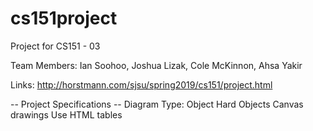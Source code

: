 # cs151project
Project for CS151 - 03

Team Members: Ian Soohoo, Joshua Lizak, Cole McKinnon, Ahsa Yakir

Links:
http://horstmann.com/sjsu/spring2019/cs151/project.html

-- Project Specifications --
Diagram Type: Object
Hard Objects
Canvas drawings
Use HTML tables
